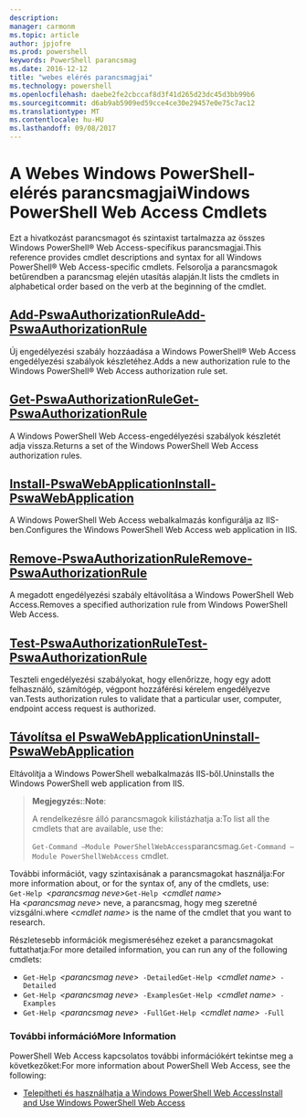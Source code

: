 ```yaml
---
description: 
manager: carmonm
ms.topic: article
author: jpjofre
ms.prod: powershell
keywords: PowerShell parancsmag
ms.date: 2016-12-12
title: "webes elérés parancsmagjai"
ms.technology: powershell
ms.openlocfilehash: daebe2fe2cbccaf8d3f41d265d23dc45d3bb99b6
ms.sourcegitcommit: d6ab9ab5909ed59cce4ce30e29457e0e75c7ac12
ms.translationtype: MT
ms.contentlocale: hu-HU
ms.lasthandoff: 09/08/2017
---
```

# <a name="windows-powershell-web-access-cmdlets"></a><span data-ttu-id="e8825-103">A Webes Windows PowerShell-elérés parancsmagjai</span><span class="sxs-lookup"><span data-stu-id="e8825-103">Windows PowerShell Web Access Cmdlets</span></span>

<span data-ttu-id="e8825-104">Ezt a hivatkozást parancsmagot és szintaxist tartalmazza az összes Windows PowerShell® Web Access-specifikus parancsmagjai.</span><span class="sxs-lookup"><span data-stu-id="e8825-104">This reference provides cmdlet descriptions and syntax for all Windows PowerShell® Web Access-specific cmdlets.</span></span> <span data-ttu-id="e8825-105">Felsorolja a parancsmagok betűrendben a parancsmag elején utasítás alapján.</span><span class="sxs-lookup"><span data-stu-id="e8825-105">It lists the cmdlets in alphabetical order based on the verb at the beginning of the cmdlet.</span></span>

## <a name="add-pswaauthorizationruleadd-pswaauthorizationrulemd"></a>[<span data-ttu-id="e8825-106">Add-PswaAuthorizationRule</span><span class="sxs-lookup"><span data-stu-id="e8825-106">Add-PswaAuthorizationRule</span></span>](add-pswaauthorizationrule.md)

<span data-ttu-id="e8825-107">Új engedélyezési szabály hozzáadása a Windows PowerShell® Web Access engedélyezési szabályok készletéhez.</span><span class="sxs-lookup"><span data-stu-id="e8825-107">Adds a new authorization rule to the Windows PowerShell® Web Access authorization rule set.</span></span>

## <a name="get-pswaauthorizationruleget-pswaauthorizationrulemd"></a>[<span data-ttu-id="e8825-108">Get-PswaAuthorizationRule</span><span class="sxs-lookup"><span data-stu-id="e8825-108">Get-PswaAuthorizationRule</span></span>](get-pswaauthorizationrule.md)

<span data-ttu-id="e8825-109">A Windows PowerShell Web Access-engedélyezési szabályok készletét adja vissza.</span><span class="sxs-lookup"><span data-stu-id="e8825-109">Returns a set of the Windows PowerShell Web Access authorization rules.</span></span>

## <a name="install-pswawebapplicationinstall-pswawebapplicationmd"></a>[<span data-ttu-id="e8825-110">Install-PswaWebApplication</span><span class="sxs-lookup"><span data-stu-id="e8825-110">Install-PswaWebApplication</span></span>](install-pswawebapplication.md)

<span data-ttu-id="e8825-111">A Windows PowerShell Web Access webalkalmazás konfigurálja az IIS-ben.</span><span class="sxs-lookup"><span data-stu-id="e8825-111">Configures the Windows PowerShell Web Access web application in IIS.</span></span>

## <a name="remove-pswaauthorizationruleremove-pswaauthorizationrulemd"></a>[<span data-ttu-id="e8825-112">Remove-PswaAuthorizationRule</span><span class="sxs-lookup"><span data-stu-id="e8825-112">Remove-PswaAuthorizationRule</span></span>](remove-pswaauthorizationrule.md)

<span data-ttu-id="e8825-113">A megadott engedélyezési szabály eltávolítása a Windows PowerShell Web Access.</span><span class="sxs-lookup"><span data-stu-id="e8825-113">Removes a specified authorization rule from Windows PowerShell Web Access.</span></span>

## <a name="test-pswaauthorizationruletest-pswaauthorizationrulemd"></a>[<span data-ttu-id="e8825-114">Test-PswaAuthorizationRule</span><span class="sxs-lookup"><span data-stu-id="e8825-114">Test-PswaAuthorizationRule</span></span>](test-pswaauthorizationrule.md)

<span data-ttu-id="e8825-115">Teszteli engedélyezési szabályokat, hogy ellenőrizze, hogy egy adott felhasználó, számítógép, végpont hozzáférési kérelem engedélyezve van.</span><span class="sxs-lookup"><span data-stu-id="e8825-115">Tests authorization rules to validate that a particular user, computer, endpoint access request is authorized.</span></span>

## <a name="uninstall-pswawebapplicationuninstall-pswawebapplicationmd"></a>[<span data-ttu-id="e8825-116">Távolítsa el PswaWebApplication</span><span class="sxs-lookup"><span data-stu-id="e8825-116">Uninstall-PswaWebApplication</span></span>](uninstall-pswawebapplication.md)

<span data-ttu-id="e8825-117">Eltávolítja a Windows PowerShell webalkalmazás IIS-ből.</span><span class="sxs-lookup"><span data-stu-id="e8825-117">Uninstalls the Windows PowerShell web application from IIS.</span></span>

><span data-ttu-id="e8825-118">**Megjegyzés:**:</span><span class="sxs-lookup"><span data-stu-id="e8825-118">**Note**:</span></span>
>
><span data-ttu-id="e8825-119">A rendelkezésre álló parancsmagok kilistázhatja a:</span><span class="sxs-lookup"><span data-stu-id="e8825-119">To list all the cmdlets that are available, use the:</span></span>
>
> <span data-ttu-id="e8825-120">`Get-Command –Module PowerShellWebAccess`parancsmag.</span><span class="sxs-lookup"><span data-stu-id="e8825-120">`Get-Command –Module PowerShellWebAccess` cmdlet.</span></span>

<span data-ttu-id="e8825-121">További információt, vagy szintaxisának a parancsmagokat használja:</span><span class="sxs-lookup"><span data-stu-id="e8825-121">For more information about, or for the syntax of, any of the cmdlets, use:</span></span>  
<span data-ttu-id="e8825-122">`Get-Help `*&lt;parancsmag neve&gt;*</span><span class="sxs-lookup"><span data-stu-id="e8825-122">`Get-Help `*&lt;cmdlet name&gt;*</span></span>  
<span data-ttu-id="e8825-123">Ha  *&lt;parancsmag neve&gt;*  neve, a parancsmag, hogy meg szeretné vizsgálni.</span><span class="sxs-lookup"><span data-stu-id="e8825-123">where *&lt;cmdlet name&gt;* is the name of the cmdlet that you want to research.</span></span>

<span data-ttu-id="e8825-124">Részletesebb információk megismeréséhez ezeket a parancsmagokat futtathatja:</span><span class="sxs-lookup"><span data-stu-id="e8825-124">For more detailed information, you can run any of the following cmdlets:</span></span>

- <span data-ttu-id="e8825-125">`Get-Help `*&lt;parancsmag neve&gt;*` -Detailed`</span><span class="sxs-lookup"><span data-stu-id="e8825-125">`Get-Help `*&lt;cmdlet name&gt;*` -Detailed`</span></span>
- <span data-ttu-id="e8825-126">`Get-Help `*&lt;parancsmag neve&gt;*` -Examples`</span><span class="sxs-lookup"><span data-stu-id="e8825-126">`Get-Help `*&lt;cmdlet name&gt;*` -Examples`</span></span>
- <span data-ttu-id="e8825-127">`Get-Help `*&lt;parancsmag neve&gt;*` -Full`</span><span class="sxs-lookup"><span data-stu-id="e8825-127">`Get-Help `*&lt;cmdlet name&gt;*` -Full`</span></span>

### <a name="more-information"></a><span data-ttu-id="e8825-128">További információ</span><span class="sxs-lookup"><span data-stu-id="e8825-128">More Information</span></span>

<span data-ttu-id="e8825-129">PowerShell Web Access kapcsolatos további információkért tekintse meg a következőket:</span><span class="sxs-lookup"><span data-stu-id="e8825-129">For more information about PowerShell Web Access, see the following:</span></span>

- [<span data-ttu-id="e8825-130">Telepítheti és használhatja a Windows PowerShell Web Access</span><span class="sxs-lookup"><span data-stu-id="e8825-130">Install and Use Windows PowerShell Web Access</span></span>](../install-and-use-windows-powershell-web-access.md)

